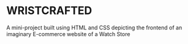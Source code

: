 # WRISTCRAFTED
A mini-project built using HTML and CSS depicting the frontend of an imaginary E-commerce website of a Watch Store 
